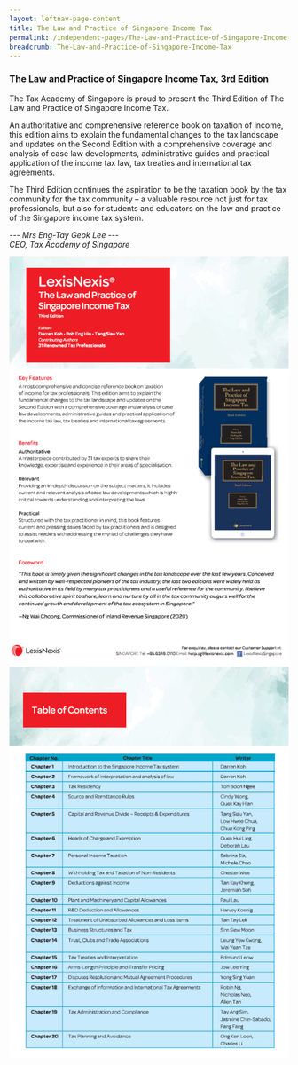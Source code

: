 ```yaml
---
layout: leftnav-page-content
title: The Law and Practice of Singapore Income Tax
permalink: /independent-pages/The-Law-and-Practice-of-Singapore-Income-Tax/
breadcrumb: The-Law-and-Practice-of-Singapore-Income-Tax
---
```


### **The Law and Practice of Singapore Income Tax, 3rd Edition**

The Tax Academy of Singapore is proud to present the Third Edition of The Law and Practice of Singapore Income Tax. 

An authoritative and comprehensive reference book on taxation of income, this edition aims to explain the fundamental changes to the tax landscape and 
updates on the Second Edition with a comprehensive coverage and analysis of case law developments, administrative guides and practical application of the 
income tax law, tax treaties and international tax agreements.

The Third Edition continues the aspiration to be the taxation book by the tax community for the tax community –  a valuable resource not just for tax 
professionals, but also for students and educators on the law and practice of the Singapore income tax system.

*--- Mrs Eng-Tay Geok Lee ---* <br>
*CEO, Tax Academy of Singapore* <br>

![Image of Tax Book TOC1](/images/Tax-Book-TOC1.png)
![Image of Tax Book TOC2](/images/Tax-Book-TOC2.png)
